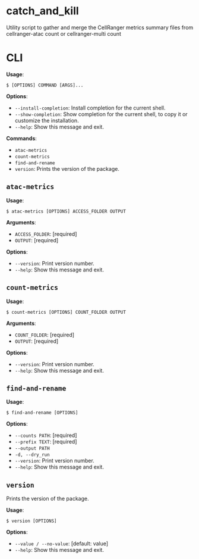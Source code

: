 # catch_and_kill

Utility script to gather and merge the CellRanger metrics summary files from cellranger-atac count or 
cellranger-multi count

# CLI

**Usage**:

```console
$ [OPTIONS] COMMAND [ARGS]...
```

**Options**:

* `--install-completion`: Install completion for the current shell.
* `--show-completion`: Show completion for the current shell, to copy it or customize the installation.
* `--help`: Show this message and exit.

**Commands**:

* `atac-metrics`
* `count-metrics`
* `find-and-rename`
* `version`: Prints the version of the package.

## `atac-metrics`

**Usage**:

```console
$ atac-metrics [OPTIONS] ACCESS_FOLDER OUTPUT
```

**Arguments**:

* `ACCESS_FOLDER`: [required]
* `OUTPUT`: [required]

**Options**:

* `--version`: Print version number.
* `--help`: Show this message and exit.

## `count-metrics`

**Usage**:

```console
$ count-metrics [OPTIONS] COUNT_FOLDER OUTPUT
```

**Arguments**:

* `COUNT_FOLDER`: [required]
* `OUTPUT`: [required]

**Options**:

* `--version`: Print version number.
* `--help`: Show this message and exit.

## `find-and-rename`

**Usage**:

```console
$ find-and-rename [OPTIONS]
```

**Options**:

* `--counts PATH`: [required]
* `--prefix TEXT`: [required]
* `--output PATH`
* `-d, --dry_run`
* `--version`: Print version number.
* `--help`: Show this message and exit.

## `version`

Prints the version of the package.

**Usage**:

```console
$ version [OPTIONS]
```

**Options**:

* `--value / --no-value`: [default: value]
* `--help`: Show this message and exit.
